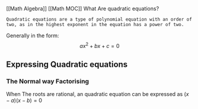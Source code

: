 [[Math Algebra]]
[[Math MOC]]
What Are quadratic equations?

	Quadratic equations are a type of polynomial equation with an order of two, as in the highest exponent in the equation has a power of two.

Generally in the form:
$$
ax^2+bx+c=0
$$


## Expressing Quadratic equations


### The Normal way Factorising
When The roots are rational, an quadratic equation can be expressed as $(x-a)(x-b)=0$
